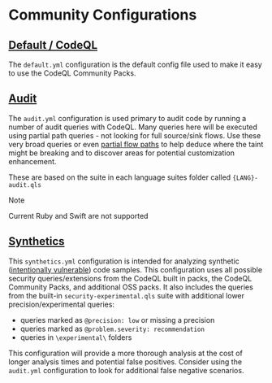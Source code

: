 # Community Configurations

## [Default / CodeQL](default.yml)

The `default.yml` configuration is the default config file used to make it easy to use the CodeQL Community Packs.

## [Audit](audit.yml)

The `audit.yml` configuration is used primary to audit code by running a number of audit queries with CodeQL.  Many queries here will be executed using partial path queries - not looking for full source/sink flows. Use these very broad queries or even [partial flow paths](https://codeql.github.com/docs/writing-codeql-queries/debugging-data-flow-queries-using-partial-flow/) to help deduce where the taint might be breaking and to discover areas for potential customization enhancement.

These are based on the suite in each language suites folder called `{LANG}-audit.qls`

> [!NOTE]
> Current Ruby and Swift are not supported

## [Synthetics](synthetics.yml)

This `synthetics.yml` configuration is intended for analyzing synthetic ([intentionally vulnerable](https://owasp.org/www-project-vulnerable-web-applications-directory/)) code samples. This configuration uses all possible security queries/extensions from the CodeQL built in packs, the CodeQL Community Packs, and additional OSS packs. It also includes the queries from the built-in `security-experimental.qls` suite with additional lower precision/experimental queries:
- queries marked as `@precision: low` or missing a precision
- queries marked as `@problem.severity: recommendation`
- queries in `\experimental\` folders

This configuration will provide a more thorough analysis at the cost of longer analysis times and potential false positives.  Consider using the `audit.yml` configuration to look for additional false negative scenarios.
